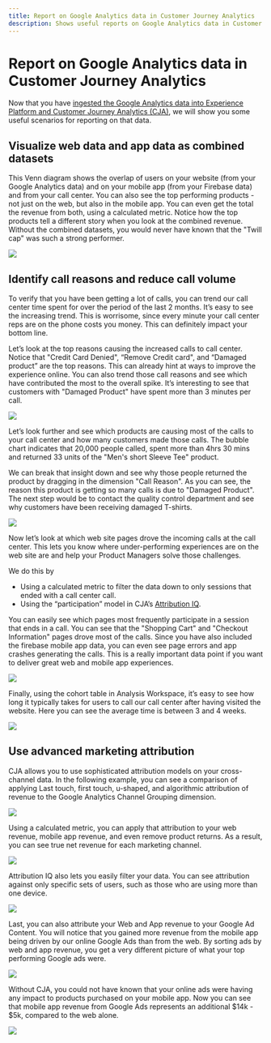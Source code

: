 ```yaml
---
title: Report on Google Analytics data in Customer Journey Analytics
description: Shows useful reports on Google Analytics data in Customer Journey Analytics
---
```


# Report on Google Analytics data in Customer Journey Analytics

Now that you have [ingested the Google Analytics data into Experience Platform and Customer Journey Analytics (CJA)](/help/use-cases/ga-to-cja.md), we will show you some useful scenarios for reporting on that data.

## Visualize web data and app data as combined datasets

This Venn diagram shows the overlap of users on your website (from your Google Analytics data) and on your mobile app (from your Firebase data) and from your call center. You can also see the top performing products - not just on the web, but also in the mobile app. You can even get the total the revenue from both, using a calculated metric. Notice how the top products tell a different story when you look at the combined revenue. Without the combined datasets, you would never have known that the "Twill cap" was such a strong performer.

![](assets/combined-datasets.png)

## Identify call reasons and reduce call volume 

To verify that you have been getting a lot of calls, you can trend our call center time spent for over the period of the last 2 months. It’s easy to see the increasing trend. This is worrisome, since every minute your call center reps are on the phone costs you money. This can definitely impact your bottom line.

Let’s look at the top reasons causing the increased calls to call center. Notice that "Credit Card Denied", “Remove Credit card", and “Damaged product” are the top reasons. This can already hint at ways to improve the experience online. You can also trend those call reasons and see which have contributed the most to the overall spike. It’s interesting to see that customers with "Damaged Product" have spent more than 3 minutes per call.

![](assets/call-volume.png)

Let’s look further and see which products are causing most of the calls to your call center and how many customers made those calls. The bubble chart indicates that 20,000 people called, spent more than 4hrs 30 mins and returned 33 units of the "Men's short Sleeve Tee" product. 

We can break that insight down and see why those people returned the product by dragging in the dimension "Call Reason". As you can see, the reason this product is getting so many calls is due to "Damaged Product". The next step would be to contact the quality control department and see why customers have been receiving damaged T-shirts.

![](assets/call-reason.png)

Now let’s look at which web site pages drove the incoming calls at the call center. This lets you know where under-performing experiences are on the web site are and help your Product Managers solve those challenges.

We do this by

* Using a calculated metric to filter the data down to only sessions that ended with a call center call.
* Using the “participation” model in CJA’s [Attribution IQ](https://experienceleague.adobe.com/docs/analytics-platform/using/cja-workspace/attribution/models.html?lang=en#cja-workspace).

You can easily see which pages most frequently participate in a session that ends in a call. You can see that the "Shopping Cart" and "Checkout Information" pages drove most of the calls. Since you have also included the firebase mobile app data, you can even see page errors and app crashes generating the calls. This is a really important data point if you want to deliver great web and mobile app experiences.

![](assets/contributing-pages.png)

Finally, using the cohort table in Analysis Workspace, it’s easy to see how long it typically takes for users to call our call center after having visited the website. Here you can see the average time is between 3 and 4 weeks. 

![](assets/cohort.png)

## Use advanced marketing attribution

CJA allows you to use sophisticated attribution models on your cross-channel data. In the following example, you can see a comparison of applying Last touch, first touch, u-shaped, and algorithmic attribution of revenue to the Google Analytics Channel Grouping dimension. 

![](assets/mktg-attribution.png)

Using a calculated metric, you can apply that attribution to your web revenue, mobile app revenue, and even remove product returns. As a result, you can see true net revenue for each marketing channel. 

![](assets/calc-metric.png)

Attribution IQ also lets you easily filter your data. You can see attribution against only specific sets of users, such as those who are using more than one device.

![](assets/filter.png)

Last, you can also attribute your Web and App revenue to your Google Ad Content. You will notice that you gained more revenue from the mobile app being driven by our online Google Ads than from the web. By sorting ads by web and app revenue, you get a very different picture of what your top performing Google ads were. 

![](assets/google-ad.png)

Without CJA, you could not have known that your online ads were having any impact to products purchased on your mobile app. Now you can see that mobile app revenue from Google Ads represents an additional $14k - $5k, compared to the web alone.

![](assets/google-ad2.png)